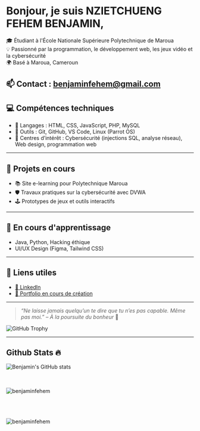  # Bonjour, je suis NZIETCHUENG FEHEM BENJAMIN,
🎓 Étudiant à l'École Nationale Supérieure Polytechnique de Maroua  
💡 Passionné par la programmation, le développement web, les jeux vidéo et la cybersécurité  
🌍 Basé à Maroua, Cameroun  

📫 Contact : benjaminfehem@gmail.com  
---
## 💻 Compétences techniques
- 🔹 Langages : HTML, CSS, JavaScript, PHP, MySQL
- 🔹 Outils : Git, GitHub, VS Code, Linux (Parrot OS)
- 🔹 Centres d’intérêt : Cybersécurité (injections SQL, analyse réseau), Web design, programmation web
---
## 🚀 Projets en cours
- 📚 Site e-learning pour Polytechnique Maroua  
- 🛡️ Travaux pratiques sur la cybersécurité avec DVWA 
- 🕹️ Prototypes de jeux et outils interactifs<br>

---

## 🌱 En cours d'apprentissage
- Java, Python, Hacking éthique  
- UI/UX Design (Figma, Tailwind CSS)

---

## 🔗 Liens utiles
- [📎 LinkedIn](https://linkedin.com/in/benjamin-fehem-464779373)  
- [💼 Portfolio en cours de création]()

---

> *“Ne laisse jamais quelqu’un te dire que tu n’es pas capable. Même pas moi.” – À la poursuite du bonheur* 🎯


<img src="https://github-profile-trophy.vercel.app/?username=benjaminfehem&row=1&theme=darkhub&margin-w=15&no-bg=true" alt="GitHub Trophy"><br>

----
## Github Stats 🔥

![Benjamin's GitHub stats](https://github-readme-stats.vercel.app/api?username=benjaminfehem&show_icons=true&theme=radical)<br>
<br>
<br>
<p><img align="left" src="https://github-readme-stats.vercel.app/api/top-langs?username=benjaminfehem&show_icons=true&locale=en&layout=compact&theme=cobalt" alt="benjaminfehem" /></p><br><br>
<br>
<br>
<p><img align="center" src="https://github-readme-streak-stats.herokuapp.com?user=benjaminfehem&theme=radical&date_format=j%20M%5B%20Y%5D&sideLabels=DDB225" alt="benjaminfehem" /></p>
